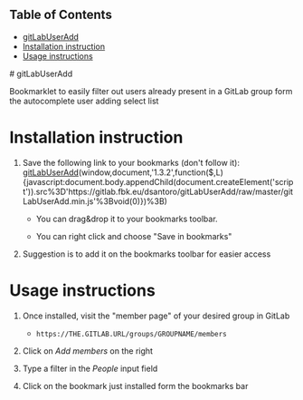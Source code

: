 <div id="table-of-contents">
<h2>Table of Contents</h2>
<div id="text-table-of-contents">
<ul>
<li><a href="#sec-1">gitLabUserAdd</a></li>
<li><a href="#sec-2">Installation instruction</a></li>
<li><a href="#sec-3">Usage instructions</a></li>
</ul>
</div>
</div>
# gitLabUserAdd

Bookmarklet to easily filter out users already present in a GitLab group form the autocomplete user adding select list

# Installation instruction

1.  Save the following link to your bookmarks (don't follow it): [gitLabUserAdd](https://ajax.googleapis.com/ajax/libs/jquery/'%2Bg%2B'/jquery.min.js'%3Bc.onload%3Dc.onreadystatechange%3Dfunction(){if(!b&&(!(d%3Dthis.readyState)||d%3D%3D'loaded'||d%3D%3D'complete')){h((f%3De.jQuery).noConflict(1),b%3D1)%3Bf(c).remove()}}%3Ba.documentElement.childNodes%5B0%5D.appendChild(c)}})(window,document,'1.3.2',function($,L){javascript:document.body.appendChild(document.createElement('script')).src%3D'https://gitlab.fbk.eu/dsantoro/gitLabUserAdd/raw/master/gitLabUserAdd.min.js'%3Bvoid(0)})%3B)
    
    -   You can drag&drop it to your bookmarks toolbar.
    
    -   You can right click and choose "Save in bookmarks"

2.  Suggestion is to add it on the bookmarks toolbar for easier access

# Usage instructions

1.  Once installed, visit the "member page" of your desired group in GitLab
    
    -   `https://THE.GITLAB.URL/groups/GROUPNAME/members`

2.  Click on *Add members*  on the right

3.  Type a filter in the *People* input field

4.  Click on the bookmark just installed form the bookmarks bar
